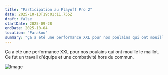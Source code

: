 ```yaml
---
title: "Participation au Playoff Pro 2"
date: 2025-10-13T19:01:11.755Z
draft: false
startDate: 2025-09-28
endDate: 2025-10-04
location: "Parakou"
summary: "Ça a été une performance XXL pour nos poulains qui ont mouillé le maillot"
---
```


Ça a été une performance XXL pour nos poulains qui ont mouillé le maillot. Ce fut un travail d'équipe et une combativité hors du commun.

![Image](image-1.jpg)

